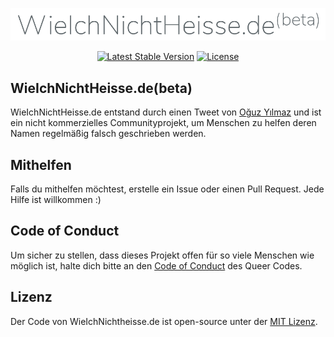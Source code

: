 ![Logo](logo.png)

<p align="center">
<a href="https://packagist.org/packages/laravel/framework"><img src="https://img.shields.io/badge/Laravel-v7.0-informational" alt="Latest Stable Version"></a>
<a href="https://github.com/BitWire/wieichnichtheisse.de/blob/master/LICENSE"><img src="https://img.shields.io/badge/license-MIT-informational" alt="License"></a>
</p>

## WieIchNichtHeisse.de(beta)

WieIchNichtHeisse.de entstand durch einen Tweet von [Oğuz Yılmaz](https://twitter.com/oguz/status/1244634877452070912) und ist ein nicht kommerzielles Communityprojekt, um Menschen zu helfen deren Namen regelmäßig falsch geschrieben werden. 

## Mithelfen

Falls du mithelfen möchtest, erstelle ein Issue oder einen Pull Request. Jede Hilfe ist willkommen :) 
## Code of Conduct

Um sicher zu stellen, dass dieses Projekt offen für so viele Menschen wie möglich ist, halte dich bitte an den [Code of Conduct](https://queer-code.org/coc.html) des Queer Codes.

## Lizenz

Der Code von WieIchNichtheisse.de ist open-source unter der [MIT Lizenz](https://opensource.org/licenses/MIT).
